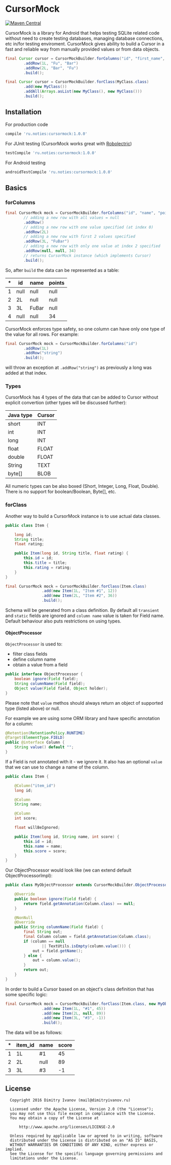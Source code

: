# CursorMock

[![Maven Central](https://img.shields.io/maven-central/v/ru.noties/cursormock.svg)](http://search.maven.org/#search\|ga\|1\|g%3A%22ru.noties%22%20AND%20a%3A%22cursormock%22)

CursorMock is a library for Android that helps testing SQLite related code without need to create testing databases, managing database connections, etc in/for testing enviroment. CursorMock gives ability to build a Cursor in a fast and reliable way from manually provided values or from data objects.

```java
final Cursor cursor = CursorMockBuilder.forColumns("id", "first_name", "last_name")
        .addRow(1L, "Fu", "Bar")
        .addRow(2L, "Bar", "Fu")
        .build();
```

```java
final Cursor cursor = CursorMockBuilder.forClass(MyClass.class)
        .add(new MyClass())
        .addAll(Arrays.asList(new MyClass(), new MyClass()))
        .build();
```

## Installation
For production code
```gradle
compile 'ru.noties:cursormock:1.0.0'
```

For JUnit testing (CursorMock works great with [Robolectric](http://robolectric.org/))
```gradle
testCompile 'ru.noties:cursormock:1.0.0'
```

For Android testing
```gradle
androidTestCompile 'ru.noties:cursormock:1.0.0'
```

## Basics

### forColumns
```java
final CursorMock mock = CursorMockBuilder.forColumns("id", "name", "points")
        // adding a new row with all values = null
        .addRow()
        // adding a new row with one value specified (at index 0)
        .addRow(2L)
        // adding a new row with first 2 values specified
        .addRow(3L, "FuBar")
        // adding a new row with only one value at index 2 specified
        .addRow(null, null, 34)
        // returns CursorMock instance (which implements Cursor)
        .build();
```
So, after `build` the data can be represented as a table:

|*|id|name|points|
|---|---|----|------|
|1|null|null|null|
|2|2L|null|null|
|3|3L|FuBar|null|
|4|null|null|34|

CursorMock enforces type safety, so one column can have only one type of the value for all rows. For example:
```java
final CursorMock mock = CursorMockBuilder.forColumns("id")
        .addRow(1L)
        .addRow("string")
        .build();
```
will throw an exception at `.addRow("string")` as previously a long was added at that index.

### Types
CursorMock has 4 types of the data that can be added to Cursor without explicit convertion (other types will be discussed further):

| Java type | Cursor |
| --- | --- |
| short | INT |
| int | INT |
| long | INT |
| float | FLOAT |
| double | FLOAT |
| String | TEXT |
| byte[] | BLOB |

All numeric types can be also boxed (Short, Integer, Long, Float, Double). There is no support for boolean/Boolean, Byte[], etc.

### forClass

Another way to build a CursorMock instance is to use actual data classes.
```java
public class Item {

    long id;
    String title;
    float rating;

    public Item(long id, String title, float rating) {
        this.id = id;
        this.title = title;
        this.rating = rating;
    }
}
```
```java
final CursorMock mock = CursorMockBuilder.forClass(Item.class)
                .add(new Item(1L, "Item #1", 12))
                .add(new Item(2L, "Item #2", 36))
                .build();
```

Schema will be generated from a class definition. By default all `transient` and `static` fields are ignored and `column name` value is taken for Field name. Default behaviour also puts restrictions on using types.

#### ObjectProcessor
`ObjectProcessor` is used to:
* filter class fields
* define column name
* obtain a value from a field

```java
public interface ObjectProcessor {
    boolean ignore(Field field);
    String columnName(Field field);
    Object value(Field field, Object holder);
}
```
Please note that `value` methos should always return an object of supported type (listed above) or null.

For example we are using some ORM library and have specific annotation for a column:
```java
@Retention(RetentionPolicy.RUNTIME)
@Target(ElementType.FIELD)
public @interface Column {
    String value() default "";
}
```
If a Field is not annotated with it - we ignore it. It also has an optional `value` that we can use to change a name of the column.

```java
public class Item {

    @Column("item_id")
    long id;

    @Column
    String name;

    @Column
    int score;

    float willBeIgnored;

    public Item(long id, String name, int score) {
        this.id = id;
        this.name = name;
        this.score = score;
    }
}
```

Our ObjectProcessor would look like (we can extend default ObjectProcessorImpl):
```java
public class MyObjectProcessor extends CursorMockBuilder.ObjectProcessorImpl {

    @Override
    public boolean ignore(Field field) {
        return field.getAnnotation(Column.class) == null;
    }

    @NonNull
    @Override
    public String columnName(Field field) {
        final String out;
        final Column column = field.getAnnotation(Column.class);
        if (column == null
                || TextUtils.isEmpty(column.value())) {
            out = field.getName();
        } else {
            out = column.value();
        }
        return out;
    }
}
```

In order to build a Cursor based on an object's class definition that has some specific logic:
```java
final CursorMock mock = CursorMockBuilder.forClass(Item.class, new MyObjectProcessor())
                .add(new Item(1L, "#1", 45))
                .add(new Item(2L, null, 89))
                .add(new Item(3L, "#3", -1))
                .build();
```
The data will be as follows:

|*|item_id|name|score|
|---|---|---|---|
|1|1L|#1|45|
|2|2L|null|89|
|3|3L|#3|-1|


## License

```
  Copyright 2016 Dimitry Ivanov (mail@dimitryivanov.ru)

  Licensed under the Apache License, Version 2.0 (the "License");
  you may not use this file except in compliance with the License.
  You may obtain a copy of the License at

      http://www.apache.org/licenses/LICENSE-2.0

  Unless required by applicable law or agreed to in writing, software
  distributed under the License is distributed on an "AS IS" BASIS,
  WITHOUT WARRANTIES OR CONDITIONS OF ANY KIND, either express or implied.
  See the License for the specific language governing permissions and
  limitations under the License.
```